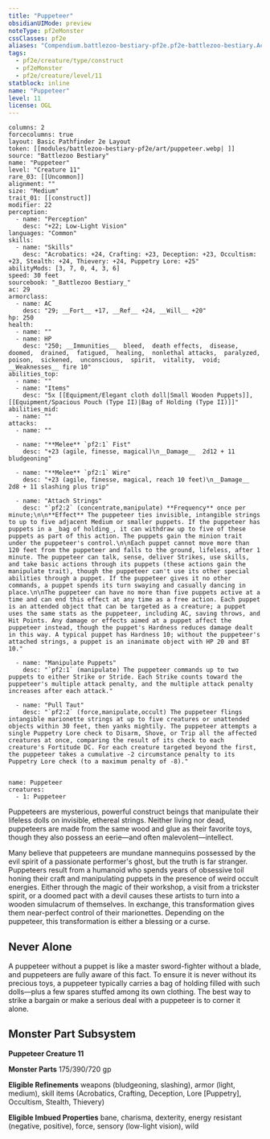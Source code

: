 ```yaml
---
title: "Puppeteer"
obsidianUIMode: preview
noteType: pf2eMonster
cssClasses: pf2e
aliases: "Compendium.battlezoo-bestiary-pf2e.pf2e-battlezoo-bestiary.Actor.vBI3ve7vhDR4qyAi" 
tags:
  - pf2e/creature/type/construct
  - pf2eMonster
  - pf2e/creature/level/11
statblock: inline
name: "Puppeteer"
level: 11
license: OGL
---
```


```statblock
columns: 2
forcecolumns: true
layout: Basic Pathfinder 2e Layout
token: [[modules/battlezoo-bestiary-pf2e/art/puppeteer.webp| ]]
source: "Battlezoo Bestiary"
name: "Puppeteer"
level: "Creature 11"
rare_03: [[Uncommon]]
alignment: ""
size: "Medium"
trait_01: [[construct]]
modifier: 22
perception:
  - name: "Perception"
    desc: "+22; Low-Light Vision"
languages: "Common"
skills:
  - name: "Skills"
    desc: "Acrobatics: +24, Crafting: +23, Deception: +23, Occultism: +23, Stealth: +24, Thievery: +24, Puppetry Lore: +25"
abilityMods: [3, 7, 0, 4, 3, 6]
speed: 30 feet
sourcebook: "_Battlezoo Bestiary_"
ac: 29
armorclass:
  - name: AC
    desc: "29; __Fort__ +17, __Ref__ +24, __Will__ +20"
hp: 250
health:
  - name: ""
  - name: HP
    desc: "250; __Immunities__  bleed,  death effects,  disease,  doomed,  drained,  fatigued,  healing,  nonlethal attacks,  paralyzed,  poison,  sickened,  unconscious,  spirit,  vitality,  void; __Weaknesses__ fire 10"
abilities_top:
  - name: ""
  - name: "Items"
    desc: "5x [[Equipment/Elegant cloth doll|Small Wooden Puppets]], [[Equipment/Spacious Pouch (Type II)|Bag of Holding (Type II)]]"
abilities_mid:
  - name: ""
attacks:
  - name: ""

  - name: "**Melee** `pf2:1` Fist"
    desc: "+23 (agile, finesse, magical)\n__Damage__  2d12 + 11 bludgeoning"

  - name: "**Melee** `pf2:1` Wire"
    desc: "+23 (agile, finesse, magical, reach 10 feet)\n__Damage__  2d8 + 11 slashing plus trip"

  - name: "Attach Strings"
    desc: "`pf2:2` (concentrate,manipulate) **Frequency** once per minute;\n\n**Effect** The puppeteer ties invisible, intangible strings to up to five adjacent Medium or smaller puppets. If the puppeteer has puppets in a _bag of holding_, it can withdraw up to five of these puppets as part of this action. The puppets gain the minion trait under the puppeteer's control.\n\nEach puppet cannot move more than 120 feet from the puppeteer and falls to the ground, lifeless, after 1 minute. The puppeteer can talk, sense, deliver Strikes, use skills, and take basic actions through its puppets (these actions gain the manipulate trait), though the puppeteer can't use its other special abilities through a puppet. If the puppeteer gives it no other commands, a puppet spends its turn swaying and casually dancing in place.\n\nThe puppeteer can have no more than five puppets active at a time and can end this effect at any time as a free action. Each puppet is an attended object that can be targeted as a creature; a puppet uses the same stats as the puppeteer, including AC, saving throws, and Hit Points. Any damage or effects aimed at a puppet affect the puppeteer instead, though the puppet's Hardness reduces damage dealt in this way. A typical puppet has Hardness 10; without the puppeteer's attached strings, a puppet is an inanimate object with HP 20 and BT 10."

  - name: "Manipulate Puppets"
    desc: "`pf2:1` (manipulate) The puppeteer commands up to two puppets to either Strike or Stride. Each Strike counts toward the puppeteer's multiple attack penalty, and the multiple attack penalty increases after each attack."

  - name: "Pull Taut"
    desc: "`pf2:2` (force,manipulate,occult) The puppeteer flings intangible marionette strings at up to five creatures or unattended objects within 30 feet, then yanks mightily. The puppeteer attempts a single Puppetry Lore check to Disarm, Shove, or Trip all the affected creatures at once, comparing the result of its check to each creature's Fortitude DC. For each creature targeted beyond the first, the puppeteer takes a cumulative -2 circumstance penalty to its Puppetry Lore check (to a maximum penalty of -8)."
 
```

```encounter-table
name: Puppeteer
creatures:
  - 1: Puppeteer
```



Puppeteers are mysterious, powerful construct beings that manipulate their lifeless dolls on invisible, ethereal strings. Neither living nor dead, puppeteers are made from the same wood and glue as their favorite toys, though they also possess an eerie—and often malevolent—intellect.

Many believe that puppeteers are mundane mannequins possessed by the evil spirit of a passionate performer's ghost, but the truth is far stranger. Puppeteers result from a humanoid who spends years of obsessive toil honing their craft and manipulating puppets in the presence of weird occult energies. Either through the magic of their workshop, a visit from a trickster spirit, or a doomed pact with a devil causes these artists to turn into a wooden simulacrum of themselves. In exchange, this transformation gives them near-perfect control of their marionettes. Depending on the puppeteer, this transformation is either a blessing or a curse.

## Never Alone

A puppeteer without a puppet is like a master sword-fighter without a blade, and puppeteers are fully aware of this fact. To ensure it is never without its precious toys, a puppeteer typically carries a bag of holding filled with such dolls—plus a few spares stuffed among its own clothing. The best way to strike a bargain or make a serious deal with a puppeteer is to corner it alone.

## Monster Part Subsystem

**Puppeteer Creature 11**

**Monster Parts** 175/390/720 gp

**Eligible Refinements** weapons (bludgeoning, slashing), armor (light, medium), skill items (Acrobatics, Crafting, Deception, Lore \[Puppetry\], Occultism, Stealth, Thievery)

**Eligible Imbued Properties** bane, charisma, dexterity, energy resistant (negative, positive), force, sensory (low-light vision), wild
